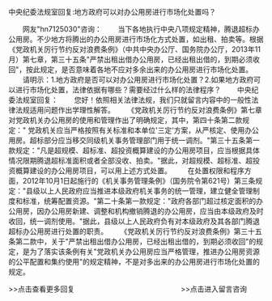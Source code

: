 中央纪委法规室回复:地方政府可以对办公用房进行市场化处置吗？










　　网友"hn7125030"咨询：
　　当下各地执行中央八项规定精神，腾退超标办公用房。不少地方将腾出的办公用房进行市场化方式处置，如出租、拍卖等。根据《党政机关厉行节约反对浪费条例》（中共中央办公厅、国务院办公厅，2013年11月）第七章，第三十五条"严禁出租出借办公用房，已经出租出借的，到期必须收回"，按此规定，是否意味着各地不应对多余出来的办公用房进行市场化处置。
　　请明示：1.地方政府是否可以对办公用房进行市场化处置？2.如果地方政府可以进行市场化处置，法律依据有哪些？需要经过什么样的法律程序？
　　中央纪委法规室回复：
　　您好！依照相关法律法规，我们只就留言内容中的一般性法律法规适用问题作出学理性解答。
　　《党政机关厉行节约反对浪费条例》第七章对党政机关办公用房的使用和管理作出了明确规定，其中，第四十条第二款规定："
党政机关应当严格按照有关标准和本单位'三定'方案，从严核定、使用办公用房。超标部分应当移交同级机关事务管理部门用于统一调剂。"第三十五条第一款规定："凡是超规模、超标准、超投资概算建设的办公用房项目，应当根据具体情况限期腾退超标准面积或者全部没收、拍卖。"据此，对超规模、超标准、超投资概算建设的办公用房项目，可以用上述方式处置。
　　在处置权限和程序方面，2012年10月1日起施行的《机关事务管理条例》（国务院令第621号）第三条规定："县级以上人民政府应当推进本级政府机关事务的统一管理，建立健全管理制度和标准，统筹配置资源。"第二十条第一款规定："政府各部门超过核定面积的办公用房，因办公用房新建、调整和机构撤销腾退的办公用房，应当由本级政府及时收回，统一调剂使用。"据此，县级以上人民政府负有对本级政府及其各部门腾退超标办公用房进行处置的职责。
　　《党政机关厉行节约反对浪费条例》第三十五条第二款中，关于"严禁出租出借办公用房，已经出租出借的，到期必须收回"的规定，是为了落实该条例有关"党政机关办公用房应当严格管理，推进办公用房资源的公平配置和集约使用"的规定精神，不是对多出来的办公用房进行市场化处置的规定。


\>\>点击查看更多回复　　　　　　　　　　　　　　　\>\>点击进入留言咨询
